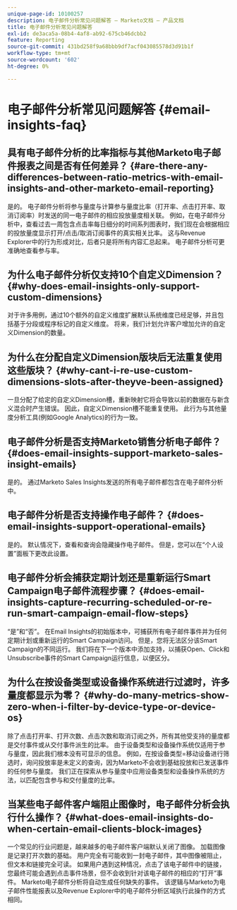 ```yaml
---
unique-page-id: 10100257
description: 电子邮件分析常见问题解答 — Marketo文档 — 产品文档
title: 电子邮件分析常见问题解答
exl-id: de3aca5a-08b4-4af8-ab92-675cb46dcbb2
feature: Reporting
source-git-commit: 431bd258f9a68bbb9df7acf043085578d3d91b1f
workflow-type: tm+mt
source-wordcount: '602'
ht-degree: 0%

---
```


# 电子邮件分析常见问题解答 {#email-insights-faq}

## 具有电子邮件分析的比率指标与其他Marketo电子邮件报表之间是否有任何差异？ {#are-there-any-differences-between-ratio-metrics-with-email-insights-and-other-marketo-email-reporting}

是的。 电子邮件分析将参与量度与计算参与量度比率（打开率、点击打开率、取消订阅率）时发送的同一电子邮件的相应投放量度相关联。 例如，在电子邮件分析中，查看过去一周包含点击率每日细分的时间系列图表时，我们现在会根据相应的投放量度显示打开/点击/取消订阅事件的真实相关比率。 这与Revenue Explorer中的行为形成对比，后者只是将所有内容汇总起来。 电子邮件分析可更准确地查看参与率。

## 为什么电子邮件分析仅支持10个自定义Dimension？ {#why-does-email-insights-only-support-custom-dimensions}

对于许多用例，通过10个额外的自定义维度扩展默认系统维度已经足够，并且包括基于分段或程序标记的自定义维度。 将来，我们计划允许客户增加允许的自定义Dimension的数量。

## 为什么在分配自定义Dimension版块后无法重复使用这些版块？ {#why-cant-i-re-use-custom-dimensions-slots-after-theyve-been-assigned}

一旦分配了给定的自定义Dimension槽，重新映射它将会导致以前的数据在与新含义混合时产生错误。 因此，自定义Dimension槽不能重复使用。 此行为与其他量度分析工具(例如Google Analytics)的行为一致。

## 电子邮件分析是否支持Marketo销售分析电子邮件？ {#does-email-insights-support-marketo-sales-insight-emails}

是的。 通过Marketo Sales Insights发送的所有电子邮件都包含在电子邮件分析中。

## 电子邮件分析是否支持操作电子邮件？ {#does-email-insights-support-operational-emails}

是的。 默认情况下，查看和查询会隐藏操作电子邮件。 但是，您可以在“个人设置”面板下更改此设置。

## 电子邮件分析会捕获定期计划还是重新运行Smart Campaign电子邮件流程步骤？ {#does-email-insights-capture-recurring-scheduled-or-re-run-smart-campaign-email-flow-steps}

“是”和“否”。 在Email Insights的初始版本中，可捕获所有电子邮件事件并为任何定期计划或重新运行的Smart Campaign访问。 但是，您将无法区分该Smart Campaign的不同运行。 我们将在下一个版本中添加支持，以捕获Open、Click和Unsubscribe事件的Smart Campaign运行信息，以便区分。

## 为什么在按设备类型或设备操作系统进行过滤时，许多量度都显示为零？ {#why-do-many-metrics-show-zero-when-i-filter-by-device-type-or-device-os}

除了点击打开率、打开次数、点击次数和取消订阅之外，所有其他受支持的量度都是交付事件或从交付事件派生的比率。 由于设备类型和设备操作系统仅适用于参与量度，因此我们根本没有可显示的信息。 例如，在按设备类型=移动设备进行筛选时，询问投放率是未定义的查询，因为Marketo不会收到基础投放和已发送事件的任何参与量度。 我们正在探索从参与量度中应用设备类型和设备操作系统的方法，以匹配包含参与和交付量度的比率。

## 当某些电子邮件客户端阻止图像时，电子邮件分析会执行什么操作？ {#what-does-email-insights-do-when-certain-email-clients-block-images}

一个常见的行业问题是，越来越多的电子邮件客户端默认关闭了图像。 加载图像是记录打开次数的基础。 用户完全有可能收到一封电子邮件，其中图像被阻止，但文本和链接完全可读。 如果用户遇到这种情况，点击了该电子邮件中的链接，您最终可能会遇到点击事件场景，但不会收到针对该电子邮件的相应的“打开”事件。 Marketo电子邮件分析将自动生成任何缺失的事件。 该逻辑与Marketo为电子邮件性能报表以及Revenue Explorer中的电子邮件分析区域执行此操作的方式相同。
